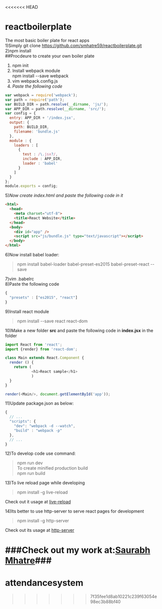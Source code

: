 <<<<<<< HEAD
# reactboilerplate
The most basic boiler plate for react apps  
1)Simply git clone https://github.com/smhatre59/reactboilerplate.git    
2)npm install  
##Procdeure to create your own boiler plate  
1) npm init  
2) Install webpack module    
  npm install --save webpack      
3) vim webpack.config.js    
4) *Paste the following code*  
```javascript
var webpack = require('webpack');
var path = require('path');
var BUILD_DIR = path.resolve(__dirname, 'js/');
var APP_DIR = path.resolve(__dirname, 'src/');
var config = {
  entry: APP_DIR + '/index.jsx',
  output: {
    path: BUILD_DIR,
    filename: 'bundle.js'
  },
  module : {
    loaders : [
      {
        test : /\.jsx?/,
        include : APP_DIR,
        loader : 'babel'
      }
    ]
  }
};
module.exports = config;
```

5)*Now create index.html and paste the following code in it*
```html
<html>
  <head>
    <meta charset="utf-8">
    <title>React Website</title>
  </head>
  <body>
    <div id="app" />
    <script src="js/bundle.js" type="text/javascript"></script>
  </body>
</html>
```

6)Now install babel loader:  
>npm install babel-loader babel-preset-es2015 babel-preset-react --save

7)vim .babelrc  
8)Paste the following code  
```javascript
{
  "presets" : ["es2015", "react"]
}
```   
9)Install react module  
>npm install --save react react-dom  

10)Make a new folder **src** and paste the following code in **index.jsx** in the folder  
```javascript
import React from 'react';
import {render} from 'react-dom';

class Main extends React.Component {
  render () {
    return (
            <h1>React sample</h1>
            )
  }
}

render(<Main/>, document.getElementById('app'));

```

11)Update package.json as below:  
```javascript
{
  // ...
  "scripts": {
    "dev": "webpack -d --watch",
    "build" : "webpack -p"
  },
  // ...
}
```

12)To develop code use command:  
   >npm run dev  
   To create minified production build  
   >npm run build  

13)To live reload page while developing  
   >npm install -g live-reload  

Check out it usage at [live-reload](https://www.npmjs.com/package/live-reload)  

14)Its better to use http-server to serve react pages for development   
   >npm install -g http-server

Check out its usage at [http-server](https://www.npmjs.com/package/http-server)   

###Check out my work at:[Saurabh Mhatre](https://smhatre59.github.io/)###
=======
# attendancesystem
>>>>>>> 7f35fee1d8ab10221c239f63054e98ec3b88bf40

